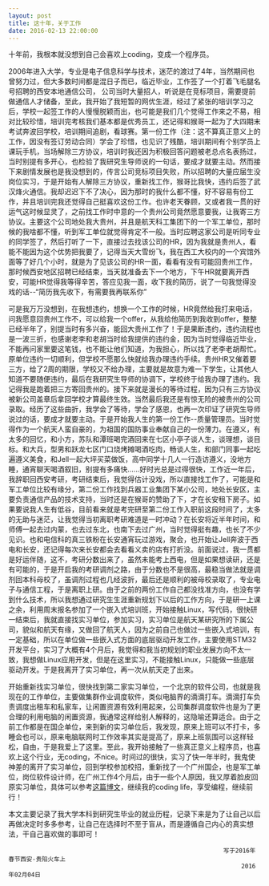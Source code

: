 ```yaml
---
layout: post
title: 这十年，关于工作
date: 2016-02-13 22:00:00
---
```


十年前，我根本就没想到自己会喜欢上coding，变成一个程序员。

2006年进入大学，专业是电子信息科学与技术，迷茫的渡过了4年，当然期间也曾努力过，但大多数时间都是混日子而已，临近毕业，工作签了一个打着飞毛腿名号招聘的西安本地通信公司， 公司当时大量招人，听说是在竞标项目，需要提前做通信人才储备，至此，我开始了我短暂的网优生涯，经过了紧张的培训学习之后，学校一起签工作的人慢慢脱颖而出，也可能是我们几个觉得工作来之不易，相对比较珍惜，培训完考核我们基本都是优秀员工，还记得和猴哥一起为了大四期末考试奔波回学校，培训期间追剧，看球赛。第一份工作（注：这不算真正意义上的工作，因没有签订劳动合同）学会了珍惜，也见识了残酷，培训期间有个别学员上课玩手机，当场解除三方协议，培训时我还因为积极回答问题被老总点名表扬过，当时别提有多开心，也检验了我研究生导师说的一句话，要成才就要主动。然而接下来剧情发展也是我没想到的，传言公司竞标项目失败，所以招聘的大量应届生没岗位实习，于是开始有人解除三方协议，重新找工作，猴哥比我快，违约后签了武汉烽火通信。我却迟迟下不了决心，因为那时的我什么都不懂，好不容易有份工作，并且培训完我还觉得自己挺喜欢这份工作。也许老天眷顾，又或者我一贯的好运气这时候显灵了，之前找工作时中意的一个贵州公司竟然愿意要我，让我寄三方协议。主要这个公司地处我大贵州，并且是航天科工集团下的一个军工单位，那时候的我啥都不懂，听到军工单位就觉得肯定不一般。当时应聘这家公司是听同专业的同学签了，然后打听了一下，直接过去找该公司的HR，因为我就是贵州人，看能不能因为这个优势把我要了，记得当天大雪纷飞，我在西工大校内的一个宾馆外面等了好几个小时，就是为了见该公司的HR一面，看看有没有可能回贵州工作，那时候西安地区招聘已经结束，当天就准备去下一个地方，下午HR就要离开西安，可能HR觉得我等得辛苦，答应见我一面，收下我的简历，说了一句我觉得没戏的话--“简历我先收下，有需要我再联系你”

可是我万万没想到，在我想违约，想换一个工作的时候，HR竟然给我打来电话，问我愿意回贵州工作不，可以给我一个offer，从我给他简历到我收到offer，整整已经半年了，别提当时有多兴奋，能回大贵州工作了！于是果断违约，违约流程也是一波三折，也感谢老李和老胡当时给我提供的违约金，因为当时觉得临近毕业，不能再问家里要这笔钱，也不能让他们知道，为我担心，所以找了老李老胡帮忙。原单位违约一切顺利，但学校不愿那么快就给我办理违约手续。贵州HR又催着要三方，给了2周的期限，学校又不给办理，主要就是故意为难一下学生，让其他人知道不要随便违约，最后在我研究生导师的协调下，学校终于给我办理了违约。我记得我是跑着把三方寄回贵州的。接下来就是漫长的等待过程，因为只有三方协议被新公司盖章后拿回学校才算最终生效。当然最后我还是有惊无险的被贵州的公司录取。经历了这些曲折，我学会了等待，学会了感恩，也再一次印证了研究生导师说过的话，要成才就要主动。于是开始我人生的第一份工作--质量管理员。当时觉得作为一个航天人蛮自豪的，为祖国的国防事业奉献自己的一份薄力。在遵义，有太多的回忆，和小方，苏队和潭班喝完酒回来在七区小亭子谈人生，谈理想，谈目标。和大兵，型男和跃龙七区门口烧烤摊喝酒吃肉，畅谈人生，和部门同事一起吃遍遵义美食，和Jell一起大坪买菜做饭，高中同学十几人一行造访遵义，没地方睡，通宵聊天喝酒叙旧，别提有多痛快......好时光总是过得很快，工作近一年后，我辞职回西安考研，考研结束后，我觉得估计没戏，所以直接找工作了，可能是和军工单位比较有缘分，第二份工作找到兵器工业集团下某小公司，地处长安区，主要负责通信产品的技术支持，当时还是在猴哥的赞助了下，才在长安租下房子。如果要说我人生有低谷，目前看来就是考完研至第二份工作入职前这段时间了，太多的无助与迷茫，让我觉得当初离职考研难道是一时冲动？在长安将近半年时间，和师傅一起去过内蒙，也去过东北，也南下去过广州，当时觉得挺有趣，也长了不少见识。也和电信科的真三铁粉在长安通宵玩过游戏，聚会，也开始让Jell奔波于西电和长安，还记得每次来长安都会去看看义卖的店有打折没。前面说过，我一贯都是好运伴随，这不，考研分数出来了，虽然未能考上西电，但是如果想读研，还是有可能的，于是开启我的考研调剂之路，由于分数也不是很高，最稳当做法就是调剂回本科母校了，虽调剂过程也几经波折，最后还是顺利的被母校录取了，专业电子与通信工程，于是离职上研。由于之前的两份工作自己都没找准方向，也没有学到什么技术，所以我想通过研究生生涯重新规划下以后的工作方向，于是研一上课之余，利用周末报名参加了一个嵌入式培训班，开始接触Linux，写代码，很快研一结束后，我就直接找实习单位，参加实习，实习单位是航天某研究所的下属公司，貌似和航天有缘，又做回了航天人，因为之前自己也做过一些嵌入式培训，有一定基础，所以在单位做一些嵌入式方面的底层驱动开发工作，主要使用STM32开发平台，实习了大概有4个月后，我觉得和我当初规划的职业发展方向不太一致，我想做Linux应用开发，但是在这里实习，不能接触Linux，只能做一些底层驱动开发。于是我离开了实习单位，再一次从航天走了出来。
    
开始重新找实习单位，很快找到第二家实习单位，一个北京的软件公司，也就是我现在的工作单位，主要做集群作业调度软件，类似电脑界的滴滴打车。滴滴打车负责调度出租车和私家车，让闲置资源有效利用起来，公司集群调度软件也是为了更合理的利用电脑的闲置资源，我通常这样给别人解释的，这隐喻还算适合。由于之前工作都是在国企单位，来到新的实习单位后，我发现，原来上班可以不打卡，多睡会也可以，原来电脑联网时工作效率其实是提高了，原来上班氛围可以这样轻松，自由，于是我爱上了这里。至此，我开始接触了一些真正意义上程序员，也喜欢上这个行业，无coding，不nice。时间过的很快，实习了快一年半时，我鬼使神差的离开了实习单位，回到学校参加校招，重新找了一个广州国企，也是军工单位，岗位软件设计师，在广州工作4个月后，由于一些个人原因，我又厚着脸皮回原实习单位，具体可以参考[这篇博文](http://reborncodinglife.com/2016/01/09/reborn-coding-life/)，继续我的coding life，享受编程，继续前行！
     
本文主要记录了我大学本科到研究生毕业的就业历程，记录下来是为了让自己以后再做决定时多多参考，让自己在选择时不至于盲从，而是遵循自己内心的真实想法，干自己喜欢做的事即可！

                                  								写于2016年春节西安-贵阳火车上
                                                 					 2016年02月04日